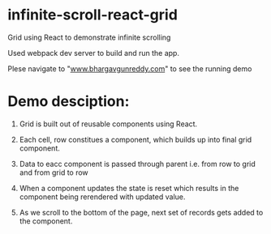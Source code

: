 # infinite-scroll-react-grid

Grid using React to demonstrate infinite scrolling

Used webpack dev server to build and run the app.

Plese navigate to "www.bhargavgunreddy.com" to see the running demo

Demo desciption:
===============


1. Grid is built out of reusable components using React.

2. Each cell, row constitues a component, which builds up into final grid component.

3. Data to eacc component is passed through parent i.e. from row to grid and from grid to row

4. When a component updates the state is reset which results in the component being rerendered with updated value.

5. As we scroll to the bottom of the page, next set of records gets added to the component.
